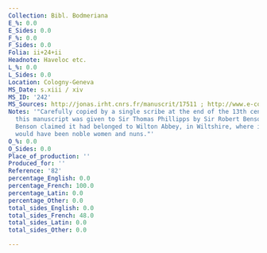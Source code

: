 ```yaml
---
Collection: Bibl. Bodmeriana
E_%: 0.0
E_Sides: 0.0
F_%: 0.0
F_Sides: 0.0
Folia: ii+24+ii
Headnote: Haveloc etc.
L_%: 0.0
L_Sides: 0.0
Location: Cologny-Geneva
MS_Date: s.xiii / xiv
MS_ID: '242'
MS_Sources: http://jonas.irht.cnrs.fr/manuscrit/17511 ; http://www.e-codices.unifr.ch/en/searchresult/list/one/fmb/cb-0082
Notes: '"Carefully copied by a single scribe at the end of the 13th century in England,
  this manuscript was given to Sir Thomas Phillipps by Sir Robert Benson (1797-1844).
  Benson claimed it had belonged to Wilton Abbey, in Wiltshire, where its readership
  would have been noble women and nuns."'
O_%: 0.0
O_Sides: 0.0
Place_of_production: ''
Produced_for: ''
Reference: '82'
percentage_English: 0.0
percentage_French: 100.0
percentage_Latin: 0.0
percentage_Other: 0.0
total_sides_English: 0.0
total_sides_French: 48.0
total_sides_Latin: 0.0
total_sides_Other: 0.0

---
```

